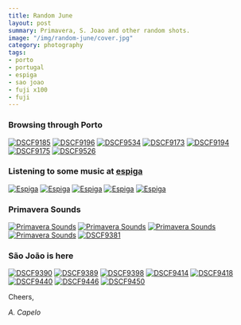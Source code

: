 ```yaml
---
title: Random June
layout: post
summary: Primavera, S. Joao and other random shots.
image: "/img/random-june/cover.jpg"
category: photography
tags:
- porto
- portugal
- espiga
- sao joao
- fuji x100
- fuji
---
```


### Browsing through Porto 

<a href="https://www.flickr.com/photos/acapelo/36139473791/in/photostream" target="_blank" title="DSCF9185"><img src="https://farm5.staticflickr.com/4302/36139473791_4a833aa8bc_b.jpg" alt="DSCF9185"></a>
<a href="https://www.flickr.com/photos/acapelo/35440087964/in/photostream" target="_blank" title="DSCF9196"><img src="https://farm5.staticflickr.com/4300/35440087964_2e1795c661_b.jpg" alt="DSCF9196"></a>
<a href="https://www.flickr.com/photos/acapelo/35439906684/in/photostream" target="_blank" title="DSCF9534"><img src="https://farm5.staticflickr.com/4296/35439906684_5153635b75_b.jpg" alt="DSCF9534"></a>
<a href="https://www.flickr.com/photos/acapelo/36231134876/in/photostream" target="_blank" title="DSCF9173"><img src="https://farm5.staticflickr.com/4293/36231134876_dc9de6cb31_b.jpg" alt="DSCF9173"></a>
<a href="https://www.flickr.com/photos/acapelo/36231129446/in/photostream" target="_blank" title="DSCF9194"><img src="https://farm5.staticflickr.com/4328/36231129446_55aa206845_b.jpg" alt="DSCF9194"></a>
<a href="https://www.flickr.com/photos/acapelo/35439887674/in/photostream" target="_blank" title="DSCF9175"><img src="https://farm5.staticflickr.com/4324/35439887674_09e6f03650_b.jpg" alt="DSCF9175"></a>
<a href="https://www.flickr.com/photos/acapelo/36272515645/in/photostream" target="_blank" title="DSCF9526"><img src="https://farm5.staticflickr.com/4316/36272515645_ae43450fcf_b.jpg" alt="DSCF9526"></a>


### Listening to some music at <a target="blank" href="https://www.facebook.com/espigagaleriabar">espiga</a>

<a href="https://www.flickr.com/photos/acapelo/36231278996/in/photostream" target="_blank" title="Espiga"><img src="https://farm5.staticflickr.com/4322/36231278996_5bbfa2f476_b.jpg" alt="Espiga"></a>
<a href="https://www.flickr.com/photos/acapelo/35878250070/in/photostream" target="_blank" title="Espiga"><img src="https://farm5.staticflickr.com/4310/35878250070_a9f3b96643_b.jpg" alt="Espiga"></a>
<a href="https://www.flickr.com/photos/acapelo/36272636545/in/photostream" target="_blank" title="Espiga"><img src="https://farm5.staticflickr.com/4301/36272636545_74d01b1a82_b.jpg" alt="Espiga"></a>
<a href="https://www.flickr.com/photos/acapelo/35440047194/in/photostream" target="_blank" title="Espiga"><img src="https://farm5.staticflickr.com/4301/35440047194_44d62271e2_b.jpg" alt="Espiga"></a>
<a href="https://www.flickr.com/photos/acapelo/36272614035/in/photostream" target="_blank" title="Espiga"><img src="https://farm5.staticflickr.com/4311/36272614035_fb2a4933a2_b.jpg" alt="Espiga"></a>

### Primavera Sounds

<a href="https://www.flickr.com/photos/acapelo/36272598605/in/photostream" target="_blank" title="Primavera Sounds"><img src="https://farm5.staticflickr.com/4295/36272598605_5129dcc39a_b.jpg" alt="Primavera Sounds"></a>
<a href="https://www.flickr.com/photos/acapelo/36272588895/in/photostream" target="_blank" title="Primavera Sounds"><img src="https://farm5.staticflickr.com/4298/36272588895_3abb0e8dab_b.jpg" alt="Primavera Sounds"></a>
<a href="https://www.flickr.com/photos/acapelo/36139312661/in/photostream" target="_blank" title="Primavera Sounds"><img src="https://farm5.staticflickr.com/4314/36139312661_1e2d9b6f38_b.jpg" alt="Primavera Sounds"></a>
<a href="https://www.flickr.com/photos/acapelo/35878211650/in/photostream" target="_blank" title="Primavera Sounds"><img src="https://farm5.staticflickr.com/4300/35878211650_7a2cec5aff_b.jpg" alt="Primavera Sounds"></a>
<a href="https://www.flickr.com/photos/acapelo/35468374633/in/photostream" target="_blank" title="DSCF9381"><img src="https://farm5.staticflickr.com/4320/35468374633_440e583ea9_b.jpg" alt="DSCF9381"></a>

### São João is here

<a href="https://www.flickr.com/photos/acapelo/36231224246/in/photostream" target="_blank" title="DSCF9390"><img src="https://farm5.staticflickr.com/4314/36231224246_7ed9c79e93_b.jpg" alt="DSCF9390"></a>
<a href="https://www.flickr.com/photos/acapelo/36272474965/in/photostream" target="_blank" title="DSCF9389"><img src="https://farm5.staticflickr.com/4291/36272474965_7008e3e64d_b.jpg" alt="DSCF9389"></a>
<a href="https://www.flickr.com/photos/acapelo/36231213176/in/photostream" target="_blank" title="DSCF9398"><img src="https://farm5.staticflickr.com/4315/36231213176_f82b07328d_b.jpg" alt="DSCF9398"></a>
<a href="https://www.flickr.com/photos/acapelo/36105860082/in/photostream" target="_blank" title="DSCF9414"><img src="https://farm5.staticflickr.com/4294/36105860082_87588aa4d0_b.jpg" alt="DSCF9414"></a>
<a href="https://www.flickr.com/photos/acapelo/36272549095/in/photostream" target="_blank" title="DSCF9418"><img src="https://farm5.staticflickr.com/4308/36272549095_3c07bffc4c_b.jpg" alt="DSCF9418"></a>
<a href="https://www.flickr.com/photos/acapelo/36231167396/in/photostream" target="_blank" title="DSCF9440"><img src="https://farm5.staticflickr.com/4327/36231167396_fe39d12338_b.jpg" alt="DSCF9440"></a>
<a href="https://www.flickr.com/photos/acapelo/35878174990/in/photostream" target="_blank" title="DSCF9446"><img src="https://farm5.staticflickr.com/4303/35878174990_2c7c86bfae_b.jpg" alt="DSCF9446"></a>
<a href="https://www.flickr.com/photos/acapelo/35439925024/in/photostream" target="_blank" title="DSCF9450"><img src="https://farm5.staticflickr.com/4314/35439925024_ea816034f3_b.jpg" alt="DSCF9450"></a>

Cheers,

*A. Capelo*
